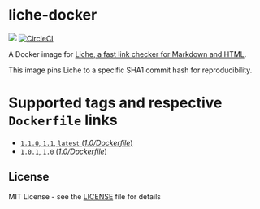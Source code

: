 # liche-docker
[![](https://images.microbadger.com/badges/image/peterevans/liche.svg)](https://microbadger.com/images/peterevans/liche)
[![CircleCI](https://circleci.com/gh/peter-evans/liche-docker/tree/master.svg?style=svg)](https://circleci.com/gh/peter-evans/liche-docker/tree/master)

A Docker image for [Liche, a fast link checker for Markdown and HTML](https://github.com/raviqqe/liche).

This image pins Liche to a specific SHA1 commit hash for reproducibility.

# Supported tags and respective `Dockerfile` links

- [`1.1.0`, `1.1`, `latest`  (*1.0/Dockerfile*)](https://github.com/peter-evans/liche-docker/tree/v1.1.0)
- [`1.0.1`, `1.0`  (*1.0/Dockerfile*)](https://github.com/peter-evans/liche-docker/tree/v1.0.1)

## License

MIT License - see the [LICENSE](LICENSE) file for details
